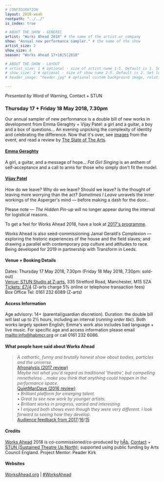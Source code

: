 ```yaml
---
# CONFIGURATION
layout: 2018-woah
rootpath: "../../"
is_index: true

# ABOUT THE SHOW - GENERIC
artist: "Works Ahead 2018" # the name of the artist or company
show: "Annual new performance sampler." # the name of the show
artist_size: 2
show_size: 4
season: "Works Ahead 17+18|5|2018"

# ABOUT THE SHOW - LAYOUT
# artist_size: 1 # optional - size of artist name 1-5. Default is 1. Set longer names to lower values
# show_size: 2 # optional - size of show name 2-5. Default is 2. Set longer names to lower values
# header_image: "header.jpg" # optional custom background image, relative to current page

---
```

*Presented by* Word of Warning, Contact + STUN         
         
### Thursday 17 + Friday 18 May 2018, 7.30pm        
Our annual sampler of new performance is a double bill of new works in development from Emma Geraghty + Vijay Patel: a girl and a guitar, a boy and a box of questions… An evening unpicking the complexity of identity and celebrating the difference. Now that it's over, see [images](/galleries/2018-woah) from the event, and read a review by <a href="http://www.thestateofthearts.co.uk/features/works-ahead-expect-something-weird-personal-entirely-half-done" target="_blank">The State of The Arts</a>.           
            
#### [Emma Geraghty](/current/2018-worksahead/geraghty)       
A girl, a guitar, and a message of hope… *Fat Girl Singing* is an anthem of self-acceptance and a call to arms for those who simply don't fit the model.         
        
#### [Vijay Patel](/current/2018-worksahead/patel)      
How do we leave? Why do we leave? Should we leave? Is the thought of leaving more worrying than the act? *Sometimes I Leave* unravels the inner workings of the Asperger's mind — before making a dash for the door…         
         
Please note — *The Hidden Pin-up* will no longer appear during the interval for logistical reasons.          
         
To get a feel for Works Ahead 2018, have a look at [2017's programme](/archive/2017-worksahead).        
        
Works Ahead is also seed-commissioning Jamal Gerald's *Complexion* — exploring the historic experiences of the house and the field slaves; and drawing a parallel with contemporary pop culture and attitudes to race. Being developed for 2019 in partnership with Transform in Leeds.        
        
#### Venue + Booking Details        
Dates: Thursday 17 May 2018, 7.30pm (Friday 18 May 2018, 7.30pm: sold-out)         
<a href="http://www.z-arts.org/about-us/getting-here" target="_blank">Venue: STUN Studio at Z-arts</a>, 335 Stretford Road, Manchester, M15 5ZA         
<a href="http://z-arts.ticketsolve.com/shows/873587693/events/128137713" target="_blank">Tickets: £7/4</a> (Z-arts charge 5% online or telephone transaction fees)        
Box Office Tel: 0161 232 6089 (Z-arts)         
          
#### Access Information        
Age advisory: 14+ (parental/guardian discretion). Duration: the double bill will last up to 2½ hours, including an interval (*running order tbc*). Both works largely spoken English; Emma's work also includes bad language + live music. For specific age and access information please email <mailto:info@habmcr.org> or call 0161 232 6086.           

#### What people have said about Works Ahead        
>*A cathartic, funny and brutally honest show about bodies, particles and the universe.*<br><a href="http://afronalysis.com/2017/05/14/review-superposition-stun" target="_blank">Afronalysis (2017 review)</a>           
>*Maybe not what you'd regard as traditional 'theatre', but compelling nonetheless …make you think that anything could happen in the performance space.*<br><a href="http://quietmandave.co.uk/2016/06/works-ahead" target="_blank">QuietManDave (2016 review)</a>           
>• *Brilliant platform for emerging talent.<br>• Great to see new work by younger artists.<br>• Brilliant works in progress, varied and interesting.<br>• I enjoyed both shows even though they were very different. I look forward to seeing how they develop.*<br>[Audience feedback from 2017](/archive/2017-worksahead)/[16](/archive/2016-worksahead)/[15](/archive/2015-worksahead)          
          
#### Credits         
[Works Ahead](/hab/worksahead) 2018 is co-commissioned/co-produced by [hÅb](/hab), <a href="http://contactmcr.com" target="_blank">Contact</a> + <a href="http://stunlive.com" target="_blank">STUN (Sustained Theatre Up North)</a>; supported using public funding by Arts Council England. Project Mentor: Peader Kirk        
        
#### Websites         
<a href="http://worksahead.org" target="_blank">WorksAhead.org</a> | <a href="http://twitter.com/hashtag/WorksAhead" target="_blank">#WorksAhead</a>
